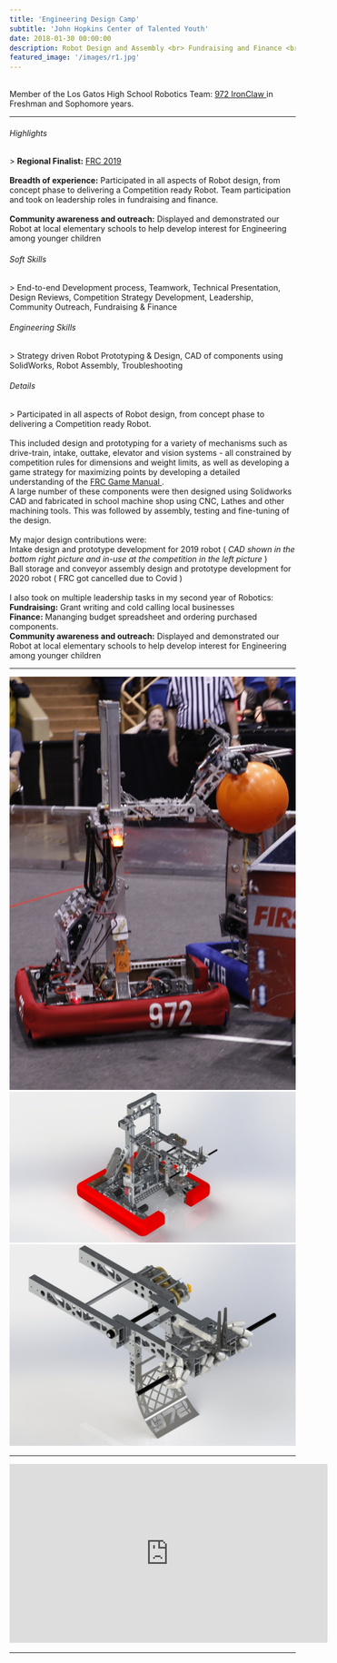 ```yaml
---
title: 'Engineering Design Camp'
subtitle: 'John Hopkins Center of Talented Youth'
date: 2018-01-30 00:00:00
description: Robot Design and Assembly <br> Fundraising and Finance <br> Community Outreach
featured_image: '/images/r1.jpg'
---
```


<br>
Member of the Los Gatos High School Robotics Team: <a href ="http://ironclaw972.org/"> 972 IronClaw </a> in Freshman and Sophomore years. 

<hr>
  
<h6> Highlights </h6>
> <b>Regional Finalist:</b> <a href="https://frc-events.firstinspires.org/team/972"> FRC 2019 </a> <br><br> <b>Breadth of experience:</b> Participated in all aspects of Robot design, from concept phase to delivering a Competition ready Robot. Team participation and took on leadership roles in fundraising and finance. <br><br> <b>Community awareness and outreach:</b> Displayed and demonstrated our Robot at local elementary schools to help develop interest for Engineering among younger children

<h6> Soft Skills </h6>
> End-to-end Development process, Teamwork, Technical Presentation, Design Reviews, Competition Strategy Development, Leadership, Community Outreach, Fundraising & Finance

<h6> Engineering Skills </h6>
> Strategy driven Robot Prototyping & Design, CAD of components using SolidWorks, Robot Assembly, Troubleshooting


<h6> Details </h6>
> Participated in all aspects of Robot design, from concept phase to delivering a Competition ready Robot. 
<br><br> This included design and prototyping for a variety of mechanisms such as drive-train, intake, outtake, elevator and vision systems - all constrained by competition rules for dimensions and weight limits, as well as developing a game strategy for maximizing points by developing a detailed understanding of the <a href="https://firstfrc.blob.core.windows.net/frc2020/Manual/2020FRCGameSeasonManual.pdf"> FRC Game Manual </a>.  
<br> A large number of these components were then designed using Solidworks CAD and fabricated in school machine shop using CNC, Lathes and other machining tools.  This was followed by assembly, testing and fine-tuning of the design. 
<br><br> My major design contributions were:  <br> Intake design and prototype development for 2019 robot (<i> CAD shown in the bottom right picture and in-use at the competition in the left picture </i>) <br> Ball storage and conveyor assembly design and prototype development for 2020 robot ( FRC got cancelled due to Covid ) <br><br>I also took on multiple leadership tasks in my second year of Robotics: <br> <b>Fundraising:</b> Grant writing and cold calling local businesses <br> <b>Finance:</b> Mananging budget spreadsheet and ordering purchased components. <br> <b>Community awareness and outreach:</b> Displayed and demonstrated our Robot at local elementary schools to help develop interest for Engineering among younger children


---


<div class="gallery" data-columns="2">
	<img src="/images/r4.jpg">
	<img src="/images/r1.jpg">
	<img src="/images/r2.jpg">
</div>


---


<iframe width="560" height="315" src="https://www.youtube.com/embed/pdRBp6AnNCw" frameborder="0" allow="accelerometer; autoplay; clipboard-write; encrypted-media; gyroscope; picture-in-picture" allowfullscreen></iframe>


---

